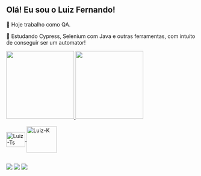 ## Olá! Eu sou o Luiz Fernando!

🔭 Hoje trabalho como QA.

🌱 Estudando Cypress, Selenium com Java e outras ferramentas, com intuíto de conseguir ser um automator! 


<div>
  <a href="https://github.com/luizfcdso">
  <img height="180em" src="https://github-readme-stats.vercel.app/api?username=luizfcdso&show_icons=true&theme=dark"/>
  <img height="180em" src="https://github-readme-stats.vercel.app/api/top-langs/?username=luizfcdso&layout=compact&langs_count=16&theme=dark"/>
</div>
  
  <div style="display: inline_block"><br>
  <img align="center" alt="Luiz-Ts" height="40" width="50" src="https://cdn.jsdelivr.net/gh/devicons/devicon/icons/java/java-original.svg">
  <img align="center" alt="Luiz-K" height="70" width="80" src="https://cdn.jsdelivr.net/gh/devicons/devicon/icons/kotlin/kotlin-original-wordmark.svg">
</div>
  
  
## 
  <div> 
  <a href="https://www.instagram.com/luiz.fercosta/?hl=pt-br" target="_blank"><img src="https://img.shields.io/badge/-Instagram-%23E4405F?style=for-the-badge&logo=instagram&logoColor=white" target="_blank"></a>
  <a href = "mailto:luizxtcosta@gmail.com"><img src="https://img.shields.io/badge/Gmail-D14836?style=for-the-badge&logo=gmail&logoColor=white" target="_blank"></a>
  <a href="https://www.linkedin.com/in/luiz-fernando-costa-de-souza-361448204/" target="_blank"><img src="https://img.shields.io/badge/-LinkedIn-%230077B5?style=for-the-badge&logo=linkedin&logoColor=white" target="_blank"></a>
</div>
  
  
